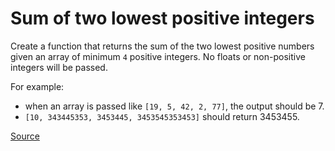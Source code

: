 # Sum of two lowest positive integers

Create a function that returns the sum of the two lowest
positive numbers given an array of minimum `4` positive integers.
No floats or non-positive integers will be passed.

For example: 

-   when an array is passed like ```[19, 5, 42, 2, 77]```,
    the output should be 7.
-   ```[10, 343445353, 3453445, 3453545353453]``` should return 3453455.

[Source](https://www.codewars.com/kata/558fc85d8fd1938afb000014)